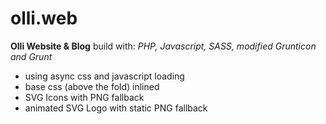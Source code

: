 # olli.web
**Olli Website &amp; Blog**
build with: *PHP, Javascript, SASS, modified Grunticon and Grunt*

* using async css and javascript loading
* base css (above the fold) inlined
* SVG Icons with PNG fallback
* animated SVG Logo with static PNG fallback



